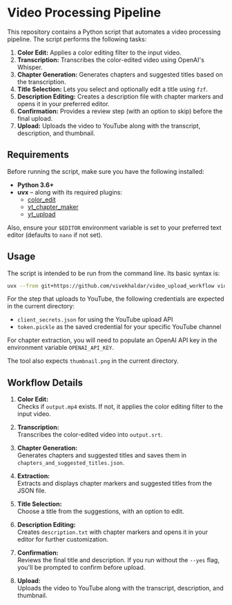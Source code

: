 
# Video Processing Pipeline

This repository contains a Python script that automates a video processing pipeline. The script performs the following tasks:

1. **Color Edit:** Applies a color editing filter to the input video.
2. **Transcription:** Transcribes the color-edited video using OpenAI's Whisper.
3. **Chapter Generation:** Generates chapters and suggested titles based on the transcription.
4. **Title Selection:** Lets you select and optionally edit a title using `fzf`.
5. **Description Editing:** Creates a description file with chapter markers and opens it in your preferred editor.
6. **Confirmation:** Provides a review step (with an option to skip) before the final upload.
7. **Upload:** Uploads the video to YouTube along with the transcript, description, and thumbnail.

## Requirements

Before running the script, make sure you have the following installed:

- **Python 3.6+**
- **uvx** – along with its required plugins:
  - [color_edit](https://github.com/vivekhaldar/color_edit)
  - [yt_chapter_maker](https://github.com/vivekhaldar/yt_chapter_maker)
  - [yt_upload](https://github.com/vivekhaldar/yt_upload)

Also, ensure your `$EDITOR` environment variable is set to your preferred text editor (defaults to `nano` if not set).


## Usage

The script is intended to be run from the command line. Its basic syntax is:

```bash
uvx --from git+https://github.com/vivekhaldar/video_upload_workflow video_upload_workflow input_video.mp4
```

For the step that uploads to YouTube, the following credentials are expected in the current directory:
- `client_secrets.json` for using the YouTube upload API
- `token.pickle` as the saved credential for your specific YouTube channel

For chapter extraction, you will need to populate an OpenAI API key in the environment variable `OPENAI_API_KEY`.

The tool also expects `thumbnail.png` in the current directory.

## Workflow Details

1. **Color Edit:**  
   Checks if `output.mp4` exists. If not, it applies the color editing filter to the input video.

2. **Transcription:**  
   Transcribes the color-edited video into `output.srt`.

3. **Chapter Generation:**  
   Generates chapters and suggested titles and saves them in `chapters_and_suggested_titles.json`.

4. **Extraction:**  
   Extracts and displays chapter markers and suggested titles from the JSON file.

5. **Title Selection:**  
   Choose a title from the suggestions, with an option to edit.

6. **Description Editing:**  
   Creates `description.txt` with chapter markers and opens it in your editor for further customization.

7. **Confirmation:**  
   Reviews the final title and description. If you run without the `--yes` flag, you'll be prompted to confirm before upload.

8. **Upload:**  
   Uploads the video to YouTube along with the transcript, description, and thumbnail.

